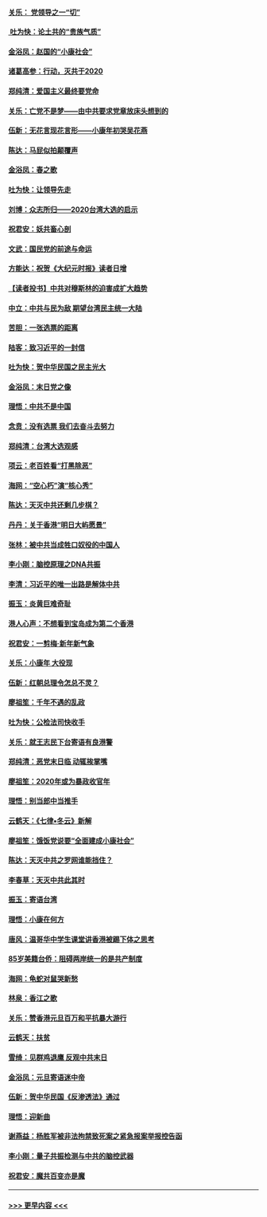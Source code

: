 #### [关乐： 党领导之一“切”](../pages/nsc993/n11804505.md?t=01192244) 
#### [ 吐为快：论土共的“贵族气质”](../pages/nsc993/n11804490.md?t=01192244) 
#### [金浴凤：赵国的“小康社会”](../pages/nsc993/n11804452.md?t=01192244) 
#### [诸葛高参：行动，灭共于2020](../pages/nsc993/n11804120.md?t=01192244) 
#### [郑纯清：爱国主义最终要党命](../pages/nsc993/n11802197.md?t=01192244) 
#### [关乐：亡党不是梦——由中共要求党章放床头想到的](../pages/nsc993/n11802156.md?t=01192244) 
#### [伍新：无花言现花言形——小康年初哭吴花燕](../pages/nsc993/n11800044.md?t=01192244) 
#### [陈达：马屁似拍颠覆声](../pages/nsc993/n11800010.md?t=01192244) 
#### [金浴凤：春之歌](../pages/nsc993/n11797687.md?t=01192244) 
#### [吐为快：让领导先走](../pages/nsc993/n11797512.md?t=01192244) 
#### [刘博：众志所归——2020台湾大选的启示](../pages/nsc993/n11796878.md?t=01192244) 
#### [祝君安：妖共畜心剖](../pages/nsc993/n11794273.md?t=01192244) 
#### [文武：国民党的前途与命运](../pages/nsc993/n11794198.md?t=01192244) 
#### [方能达：祝贺《大纪元时报》读者日增](../pages/nsc993/n11793807.md?t=01192244) 
#### [【读者投书】中共对穆斯林的迫害成扩大趋势](../pages/nsc993/n11791371.md?t=01192244) 
#### [中立：中共与民为敌 期望台湾民主统一大陆](../pages/nsc993/n11790392.md?t=01192244) 
#### [苦胆：一张选票的距离](../pages/nsc993/n11788914.md?t=01192244) 
#### [陆客：致习近平的一封信](../pages/nsc993/n11788867.md?t=01192244) 
#### [吐为快：贺中华民国之民主光大](../pages/nsc993/n11788618.md?t=01192244) 
#### [金浴凤：末日党之像](../pages/nsc993/n11787475.md?t=01192244) 
#### [理悟：中共不是中国](../pages/nsc993/n11787463.md?t=01192244) 
#### [念贲：没有选票  我们去奋斗去努力](../pages/nsc993/n11787398.md?t=01192244) 
#### [郑纯清：台湾大选观感](../pages/nsc993/n11786210.md?t=01192244) 
#### [项云：老百姓看“打黑除恶”](../pages/nsc993/n11785398.md?t=01192244) 
#### [海网：“空心朽”演“核心秀”](../pages/nsc993/n11783874.md?t=01192244) 
#### [陈达：天灭中共还剩几步棋？](../pages/nsc993/n11783719.md?t=01192244) 
#### [丹丹：关于香港“明日大屿愿景”](../pages/nsc993/n11783273.md?t=01192244) 
#### [张林：被中共当成牲口奴役的中国人](../pages/nsc993/n11782397.md?t=01192244) 
#### [李小刚：脑控原理之DNA共振](../pages/nsc993/n11780962.md?t=01192244) 
#### [李清：习近平的唯一出路是解体中共](../pages/nsc993/n11780866.md?t=01192244) 
#### [振玉：炎黄巨难奇耻](../pages/nsc993/n11779632.md?t=01192244) 
#### [港人心声：不想看到宝岛成为第二个香港](../pages/nsc993/n11778817.md?t=01192244) 
#### [祝君安：一剪梅‧新年新气象](../pages/nsc993/n11776340.md?t=01192244) 
#### [关乐：小康年 大役现](../pages/nsc993/n11774213.md?t=01192244) 
#### [伍新：红朝总理令怎总不灵？](../pages/nsc993/n11770813.md?t=01192244) 
#### [廖祖笙：千年不遇的乱政](../pages/nsc993/n11770373.md?t=01192244) 
#### [吐为快：公检法司快收手](../pages/nsc993/n11770359.md?t=01192244) 
#### [关乐：就王志民下台寄语有良港警](../pages/nsc993/n11769903.md?t=01192244) 
#### [郑纯清：恶党末日临 动辄挨掌嘴](../pages/nsc993/n11769356.md?t=01192244) 
#### [廖祖笙：2020年或为暴政收官年](../pages/nsc993/n11768216.md?t=01192244) 
#### [理悟：别当郎中当推手](../pages/nsc993/n11768243.md?t=01192244) 
#### [云鹤天：《七律▪冬云》新解](../pages/nsc993/n11768204.md?t=01192244) 
#### [廖祖笙：饿饭党说要“全面建成小康社会”](../pages/nsc993/n11767482.md?t=01192244) 
#### [陈达：天灭中共之罗网谁能挡住？](../pages/nsc993/n11767465.md?t=01192244) 
#### [李春草：天灭中共此其时](../pages/nsc993/n11767452.md?t=01192244) 
#### [振玉：寄语台湾](../pages/nsc993/n11767432.md?t=01192244) 
#### [理悟：小康在何方](../pages/nsc993/n11767394.md?t=01192244) 
#### [唐风：温哥华中学生课堂讲香港被踢下体之思考](../pages/nsc993/n11766848.md?t=01192244) 
#### [85岁美籍台侨：阻碍两岸统一的是共产制度](../pages/nsc993/n11765043.md?t=01192244) 
#### [海网：龟蛇对鼠哭新愁](../pages/nsc993/n11764895.md?t=01192244) 
#### [林泉：香江之歌](../pages/nsc993/n11764415.md?t=01192244) 
#### [关乐：赞香港元旦百万和平抗暴大游行](../pages/nsc993/n11764382.md?t=01192244) 
#### [云鹤天：扶贫](../pages/nsc993/n11764245.md?t=01192244) 
#### [雪绮：见群鸡退鹰  反观中共末日](../pages/nsc993/n11762112.md?t=01192244) 
#### [金浴凤：元旦寄语迷中帝](../pages/nsc993/n11761788.md?t=01192244) 
#### [伍新：贺中华民国《反渗透法》通过](../pages/nsc993/n11761994.md?t=01192244) 
#### [理悟：迎新曲](../pages/nsc993/n11761152.md?t=01192244) 
#### [谢燕益：杨胜军被非法拘禁致死案之紧急报案举报控告函](../pages/nsc993/n11756134.md?t=01192244) 
#### [李小刚：量子共振检测与中共的脑控武器](../pages/nsc993/n11754518.md?t=01192244) 
#### [祝君安：魔共百变亦是魔](../pages/nsc993/n11754469.md?t=01192244) 

----
#### [ >>> 更早内容 <<< ](../indexes/nsc993-earlier.md)

